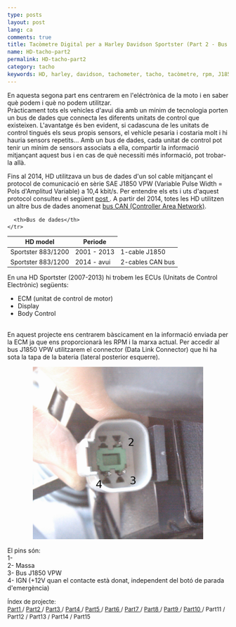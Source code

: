 ```yaml
---
type: posts
layout: post
lang: ca
comments: true
title: Tacòmetre Digital per a Harley Davidson Sportster (Part 2 - Bus de dades i sensors)
name: HD-tacho-part2
permalink: HD-tacho-part2
category: tacho
keywords: HD, harley, davidson, tachometer, tacho, tacòmetre, rpm, J1850, SAE, bus, dades, sensors
---
```


En aquesta segona part ens centrarem en l'eléctrònica de la moto i en saber què podem i què no podem utilitzar.<br>
Pràcticament tots els vehicles d'avui dia amb un mínim de tecnologia porten un bus de dades que connecta les diferents unitats de control que existeixen. L'avantatge és ben evident, si cadascuna de les unitats de control tingués els seus propis sensors, el vehicle pesaria i costaria molt i hi hauria sensors repetits... Amb un bus de dades, cada unitat de control pot tenir un mínim de sensors associats a ella, compartir la informació mitjançant aquest bus i en cas de què necessiti més informació, pot trobar-la allà.<br>
<!--more-->
Fins al 2014, HD utilitzava un bus de dades d'un sol cable mitjançant el protocol de comunicació en sèrie SAE J1850 VPW (Variable Pulse Width = Pols d'Amplitud Variable) a 10,4 kbit/s. Per entendre els ets i uts d'aquest protocol consulteu el següent <a href="/HD-tacho-part3/"> post </a>. A partir del 2014, totes les HD utilitzen un altre bus de dades anomenat <a href="https://ca.wikipedia.org/wiki/Controller_area_network" target="_blank">bus CAN (Controller Area Network)</a>.
<p>

<table>
  <thead>
    <tr>
      <th>HD model</th>
      <th>Periode</th>

      <th>Bus de dades</th>
    </tr>
  </thead>
  <tbody>
    <tr>
      <td>Sportster 883/1200</td>
      <td>2001 - 2013</td>
      <td>1-cable J1850</td>
    </tr>
    <tr>
      <td>Sportster 883/1200</td>
      <td>2014 - avui</td>
      <td>2-cables CAN bus</td>
    </tr>
  </tbody>
</table>

En una HD Sportster (2007-2013) hi trobem les ECUs (Unitats de Control Electrònic) següents: <br>
* ECM (unitat de control de motor) <br>
* Display <br>
* Body Control <br><br>

En aquest projecte ens centrarem bàscicament en la informació enviada per la ECM ja que ens proporcionarà les RPM i la marxa actual. Per accedir al bus J1850 VPW utilitzarem el connector (Data Link Connector) que hi ha sota la tapa de la bateria (lateral posterior esquerre).<p>

<center><img src="/images/Part2/4pinconnector.png"  alt="Contingut: HD Data Link Connector. Source: Xavier Morales"></center>

El pins són: <br>
1- <br>
2- Massa<br>
3- Bus J1850 VPW<br>
4- IGN (+12V quan el contacte està donat, independent del botó de parada d'emergència)<br>
<p>


<p>
<font size="2"> 
Índex de projecte:<br>
<a href="/HD-tacho-part1">Part1 </a>/
<a href="/HD-tacho-part2"> Part2 </a>/
<a href="/HD-tacho-part3"> Part3 </a>/
<a href="/HD-tacho-part4"> Part4 </a>/
<a href="/HD-tacho-part5"> Part5 </a>/
<a href="/HD-tacho-part6"> Part6 </a>/
<a href="/HD-tacho-part7"> Part7 </a>/
<a href="/HD-tacho-part8"> Part8 </a>/
<a href="/HD-tacho-part9"> Part9 </a>/
<a href="/HD-tacho-part10"> Part10 </a>/
 Part11 /
 Part12 /
 Part13 /
 Part14 /
 Part15
 </font>
</p>
